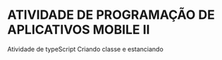 # ATIVIDADE DE PROGRAMAÇÃO DE APLICATIVOS MOBILE II
Atividade de typeScript 
Criando classe e estanciando